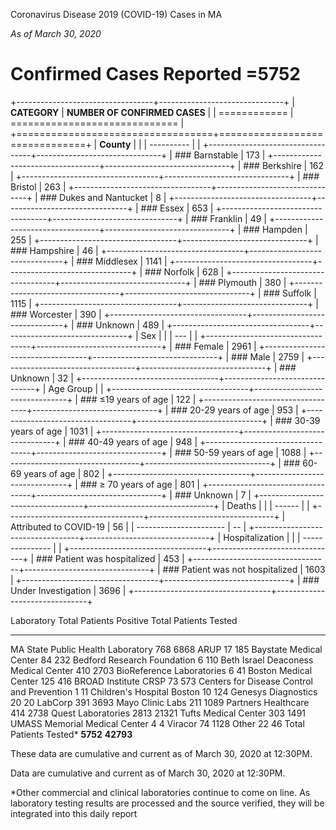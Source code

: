Coronavirus Disease 2019 (COVID-19) Cases in MA

*As of March 30, 2020*

Confirmed Cases Reported =5752
==============================

+----------------------------------+-------------------------------+
| **CATEGORY**                     | **NUMBER OF CONFIRMED CASES** |
| ============                     | ============================= |
+==================================+===============================+
| **County**                       |                               |
| ----------                       |                               |
+----------------------------------+-------------------------------+
| ### Barnstable                   | 173                           |
+----------------------------------+-------------------------------+
| ### Berkshire                    | 162                           |
+----------------------------------+-------------------------------+
| ### Bristol                      | 263                           |
+----------------------------------+-------------------------------+
| ### Dukes and Nantucket          | 8                             |
+----------------------------------+-------------------------------+
| ### Essex                        | 653                           |
+----------------------------------+-------------------------------+
| ### Franklin                     | 49                            |
+----------------------------------+-------------------------------+
| ### Hampden                      | 255                           |
+----------------------------------+-------------------------------+
| ### Hampshire                    | 46                            |
+----------------------------------+-------------------------------+
| ### Middlesex                    | 1141                          |
+----------------------------------+-------------------------------+
| ### Norfolk                      | 628                           |
+----------------------------------+-------------------------------+
| ### Plymouth                     | 380                           |
+----------------------------------+-------------------------------+
| ### Suffolk                      | 1115                          |
+----------------------------------+-------------------------------+
| ### Worcester                    | 390                           |
+----------------------------------+-------------------------------+
| ### Unknown                      | 489                           |
+----------------------------------+-------------------------------+
| Sex                              |                               |
| ---                              |                               |
+----------------------------------+-------------------------------+
| ### Female                       | 2961                          |
+----------------------------------+-------------------------------+
| ### Male                         | 2759                          |
+----------------------------------+-------------------------------+
| ### Unknown                      | 32                            |
+----------------------------------+-------------------------------+
| Age Group                        |                               |
+----------------------------------+-------------------------------+
| ### ≤19 years of age             | 122                           |
+----------------------------------+-------------------------------+
| ### 20-29 years of age           | 953                           |
+----------------------------------+-------------------------------+
| ### 30-39 years of age           | 1031                          |
+----------------------------------+-------------------------------+
| ### 40-49 years of age           | 948                           |
+----------------------------------+-------------------------------+
| ### 50-59 years of age           | 1088                          |
+----------------------------------+-------------------------------+
| ### 60-69 years of age           | 802                           |
+----------------------------------+-------------------------------+
| ### ≥ 70 years of age            | 801                           |
+----------------------------------+-------------------------------+
| ### Unknown                      | 7                             |
+----------------------------------+-------------------------------+
| Deaths                           |                               |
| ------                           |                               |
+----------------------------------+-------------------------------+
| Attributed to COVID-19           | 56                            |
| ----------------------           | --                            |
+----------------------------------+-------------------------------+
| Hospitalization                  |                               |
| ---------------                  |                               |
+----------------------------------+-------------------------------+
| ### Patient was hospitalized     | 453                           |
+----------------------------------+-------------------------------+
| ### Patient was not hospitalized | 1603                          |
+----------------------------------+-------------------------------+
| ### Under Investigation          | 3696                          |
+----------------------------------+-------------------------------+

  Laboratory                                   Total Patients Positive   Total Patients Tested
  -------------------------------------------- ------------------------- -----------------------
  MA State Public Health Laboratory            768                       6868
  ARUP                                         17                        185
  Baystate Medical Center                      84                        232
  Bedford Research Foundation                  6                         110
  Beth Israel Deaconess Medical Center         410                       2703
  BioReference Laboratories                    6                         41
  Boston Medical Center                        125                       416
  BROAD Institute CRSP                         73                        573
  Centers for Disease Control and Prevention   1                         11
  Children's Hospital Boston                   10                        124
  Genesys Diagnostics                          20                        20
  LabCorp                                      391                       3693
  Mayo Clinic Labs                             211                       1089
  Partners Healthcare                          414                       2738
  Quest Laboratories                           2813                      21321
  Tufts Medical Center                         303                       1491
  UMASS Memorial Medical Center                4                         4
  Viracor                                      74                        1128
  Other                                        22                        46
  Total Patients Tested\*                      **5752**                  **42793**

These data are cumulative and current as of March 30, 2020 at 12:30PM.

Data are cumulative and current as of March 30, 2020 at 12:30PM.

\*Other commercial and clinical laboratories continue to come on line.
As laboratory testing results are processed and the source verified,
they will be integrated into this daily report
